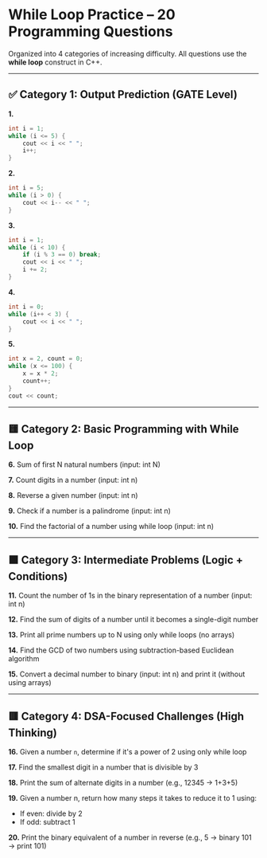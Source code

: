 # While Loop Practice – 20 Programming Questions

Organized into 4 categories of increasing difficulty. All questions use the **while loop** construct in C++.

---

## ✅ Category 1: Output Prediction (GATE Level)

**1.**
```cpp
int i = 1;
while (i <= 5) {
    cout << i << " ";
    i++;
}
```

**2.**
```cpp
int i = 5;
while (i > 0) {
    cout << i-- << " ";
}
```

**3.**
```cpp
int i = 1;
while (i < 10) {
    if (i % 3 == 0) break;
    cout << i << " ";
    i += 2;
}
```

**4.**
```cpp
int i = 0;
while (i++ < 3) {
    cout << i << " ";
}
```

**5.**
```cpp
int x = 2, count = 0;
while (x <= 100) {
    x = x * 2;
    count++;
}
cout << count;
```

---

## 🟨 Category 2: Basic Programming with While Loop

**6.** Sum of first N natural numbers (input: int N)

**7.** Count digits in a number (input: int n)

**8.** Reverse a given number (input: int n)

**9.** Check if a number is a palindrome (input: int n)

**10.** Find the factorial of a number using while loop (input: int n)

---

## 🟧 Category 3: Intermediate Problems (Logic + Conditions)

**11.** Count the number of 1s in the binary representation of a number (input: int n)

**12.** Find the sum of digits of a number until it becomes a single-digit number

**13.** Print all prime numbers up to N using only while loops (no arrays)

**14.** Find the GCD of two numbers using subtraction-based Euclidean algorithm

**15.** Convert a decimal number to binary (input: int n) and print it (without using arrays)

---

## 🟥 Category 4: DSA-Focused Challenges (High Thinking)

**16.** Given a number `n`, determine if it's a power of 2 using only while loop

**17.** Find the smallest digit in a number that is divisible by 3

**18.** Print the sum of alternate digits in a number (e.g., 12345 → 1+3+5)

**19.** Given a number n, return how many steps it takes to reduce it to 1 using:
- If even: divide by 2  
- If odd: subtract 1

**20.** Print the binary equivalent of a number in reverse (e.g., 5 → binary 101 → print 101)
